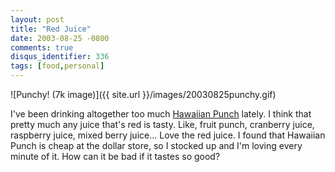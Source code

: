 ```yaml
---
layout: post
title: "Red Juice"
date: 2003-08-25 -0800
comments: true
disqus_identifier: 336
tags: [food,personal]
---
```

![Punchy! (7k
image)]({{ site.url }}/images/20030825punchy.gif)


 I've been drinking altogether too much [Hawaiian
Punch](http://www.hawaiian-punch.com/) lately. I think that pretty much
any juice that's red is tasty. Like, fruit punch, cranberry juice,
raspberry juice, mixed berry juice... Love the red juice. I found that
Hawaiian Punch is cheap at the dollar store, so I stocked up and I'm
loving every minute of it. How can it be bad if it tastes so good?
